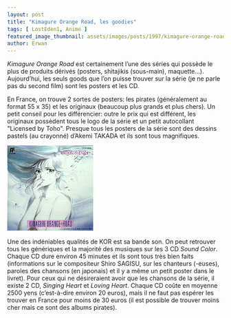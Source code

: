 ```yaml
---
layout: post
title: "Kimagure Orange Road, les goodies"
tags: [ LostEden1, Anime ]
featured_image_thumbnail: assets/images/posts/1997/kimagure-orange-road-goodies.jpg
author: Erwan
--- 
```


*Kimagure Orange Road* est certainement l’une des séries qui possède le plus de produits dérivés (posters, shitajikis (sous-main), maquette…). Aujourd’hui, les seuls goods que l’on puisse trouver sur la série (je ne parle pas du second film) sont les posters et les CD. 

En France, on trouve 2 sortes de posters: les pirates (généralement au format 55 x 35) et les originaux (beaucoup plus grands et plus chers). Un petit conseil pour les différencier: outre le prix qui est différent, les originaux possèdent tous le logo de la série et un petit autocollant "Licensed by Toho". Presque tous les posters de la série sont des dessins pastels (au crayonné) d’Akemi TAKADA et ils sont tous magnifiques. 

![Kimagure Orange Road, l'OST](assets/images/posts/1997/kimagure-orange-road-goodies.jpg#left) 

Une des indéniables qualités de KOR est sa bande son. On peut retrouver tous les génériques et la majorité des musiques sur les 3 CD *Sound Color*. Chaque CD dure environ 45 minutes et ils sont tous très bien faits (informations sur le compositeur Shiro SAGISU, sur les chanteurs (-euses), paroles des chansons (en japonais) et il y a même un petit poster dans le livret). Pour ceux qui ne désireraient avoir que les chansons de la série, il existe 2 CD, *Singing Heart* et *Loving Heart*. Chaque CD coûte en moyenne 2500 yens (c’est-à-dire environ 20 euros), mais il ne faut pas espérer les trouver en France pour moins de 30 euros (il est possible de trouver moins cher mais ce sont des albums pirates).